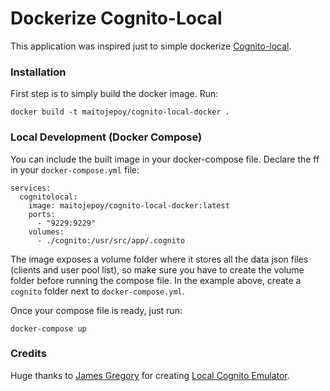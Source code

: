 # Dockerize Cognito-Local

This application was inspired just to simple dockerize [Cognito-local](https://www.github.com/jagregory/cognito-local).

### Installation

First step is to simply build the docker image. Run:

    docker build -t maitojepoy/cognito-local-docker .

### Local Development (Docker Compose)

You can include the built image in your docker-compose file. Declare the ff in your `docker-compose.yml` file:

    services:
      cognitolocal:
        image: maitojepoy/cognito-local-docker:latest
        ports: 
          - "9229:9229"
        volumes:
          - ./cognito:/usr/src/app/.cognito

The image exposes a volume folder where it stores all the data json files (clients and user pool list), so make sure you have to create the volume folder before running the compose file. In the example above, create a `cognito` folder next to `docker-compose.yml`.

Once your compose file is ready, just run:

    docker-compose up

### Credits

Huge thanks to [James Gregory](https://github.com/jagregory) for creating [Local Cognito Emulator](http://github.com/jagregory/cognito-local).